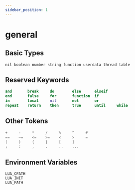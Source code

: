 ```yaml
---
sidebar_position: 1
---
```


# general

## Basic Types

```
nil boolean number string function userdata thread table
```

## Reserved Keywords

```lua
and       break     do        else      elseif
end       false     for       function  if
in        local     nil       not       or
repeat    return    then      true      until     while
```

## Other Tokens

```lua
+     -     *     /     %     ^     #
==    ~=    <=    >=    <     >     =
(     )     {     }     [     ]
;     :     ,     .     ..    ...
```

## Environment Variables

```
LUA_CPATH
LUA_INIT
LUA_PATH
```
